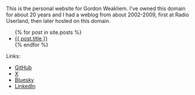 This is the personal website for Gordon Weakliem. I've owned this domain for about 20 years and I had a weblog from about 2002-2009, first at Radio Userland, then later hosted on this domain.

<ul>
  {% for post in site.posts %}
    <li>
      <a href="{{ post.url }}">{{ post.title }}</a>
    </li>
  {% endfor %}
</ul>

Links:
* [GitHub](https://github.com/gweakliem)
* [X](https://x.com/weakliem69467)
* [Bluesky](https://bluesky.app/profile/2hardproblems)
* [LinkedIn](https://linkedin.com/in/gweakliem)
